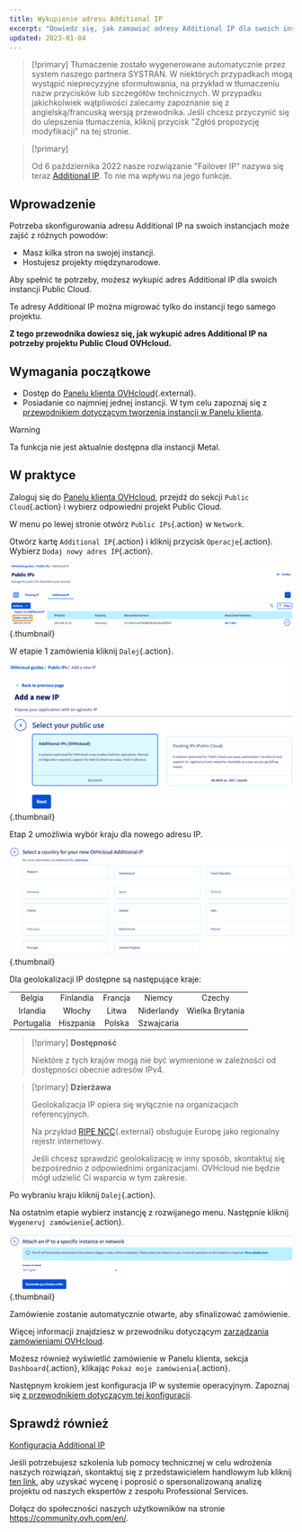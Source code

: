 ```yaml
---
title: Wykupienie adresu Additional IP
excerpt: "Dowiedz się, jak zamawiać adresy Additional IP dla swoich instancji"
updated: 2023-01-04
---
```


> [!primary]
> Tłumaczenie zostało wygenerowane automatycznie przez system naszego partnera SYSTRAN. W niektórych przypadkach mogą wystąpić nieprecyzyjne sformułowania, na przykład w tłumaczeniu nazw przycisków lub szczegółów technicznych. W przypadku jakichkolwiek wątpliwości zalecamy zapoznanie się z angielską/francuską wersją przewodnika. Jeśli chcesz przyczynić się do ulepszenia tłumaczenia, kliknij przycisk "Zgłóś propozycję modyfikacji" na tej stronie.
>


> [!primary]
>
> Od 6 października 2022 nasze rozwiązanie "Failover IP" nazywa się teraz [Additional IP](https://www.ovhcloud.com/pl/network/additional-ip/). To nie ma wpływu na jego funkcje.
>

## Wprowadzenie

Potrzeba skonfigurowania adresu Additional IP na swoich instancjach może zajść z różnych powodów:

- Masz kilka stron na swojej instancji.
- Hostujesz projekty międzynarodowe.

Aby spełnić te potrzeby, możesz wykupić adres Additional IP dla swoich instancji Public Cloud.

Te adresy Additional IP można migrować tylko do instancji tego samego projektu.

**Z tego przewodnika dowiesz się, jak wykupić adres Additional IP na potrzeby projektu Public Cloud OVHcloud.**

## Wymagania początkowe

- Dostęp do [Panelu klienta OVHcloud](https://www.ovh.com/auth/?action=gotomanager&from=https://www.ovh.pl/&ovhSubsidiary=pl){.external}.
- Posiadanie co najmniej jednej instancji. W tym celu zapoznaj się z [przewodnikiem dotyczącym tworzenia instancji w Panelu klienta](/pages/public_cloud/compute/public-cloud-first-steps#krok-3-tworzenie-instancji/).

> [!warning]
> Ta funkcja nie jest aktualnie dostępna dla instancji Metal.
>

## W praktyce

Zaloguj się do [Panelu klienta OVHcloud](https://www.ovh.com/auth/?action=gotomanager&from=https://www.ovh.pl/&ovhSubsidiary=pl), przejdź do sekcji `Public Cloud`{.action} i wybierz odpowiedni projekt Public Cloud.

W menu po lewej stronie otwórz `Public IPs`{.action} w `Network`.

Otwórz kartę `Additional IP`{.action} i kliknij przycisk `Operacje`{.action}. Wybierz `Dodaj nowy adres IP`{.action}.

![Dodaj IP](images/buyaddIP_01.png){.thumbnail}

W etapie 1 zamówienia kliknij `Dalej`{.action}.

![Dodaj IP](images/buyaddIP_02.png){.thumbnail}

Etap 2 umożliwia wybór kraju dla nowego adresu IP.

![Dodaj IP](images/buyaddIP_03.png){.thumbnail}

Dla geolokalizacji IP dostępne są następujące kraje:

|          |          |          |           |                |
|:--------:|:--------:|:--------:|:---------:|:--------------:|
| Belgia  | Finlandia  | Francja   | Niemcy   | Czechy |
| Irlandia  |  Włochy   | Litwa | Niderlandy | Wielka Brytania    |
| Portugalia |  Hiszpania   |  Polska |  Szwajcaria |                 |

> [!primary] **Dostępność**
> 
> Niektóre z tych krajów mogą nie być wymienione w zależności od dostępności obecnie adresów IPv4.
> 

> [!primary] **Dzierżawa**
>
> Geolokalizacja IP opiera się wyłącznie na organizacjach referencyjnych.
> 
> Na przykład [RIPE NCC](https://www.ripe.net/){.external} obsługuje Europę jako regionalny rejestr internetowy.
>
> Jeśli chcesz sprawdzić geolokalizację w inny sposób, skontaktuj się bezpośrednio z odpowiednimi organizacjami. OVHcloud nie będzie mógł udzielić Ci wsparcia w tym zakresie.

Po wybraniu kraju kliknij `Dalej`{.action}.

Na ostatnim etapie wybierz instancję z rozwijanego menu. Następnie kliknij `Wygeneruj zamówienie`{.action}.

![Dodaj IP](images/buyaddIP_04.png){.thumbnail}

Zamówienie zostanie automatycznie otwarte, aby sfinalizować zamówienie.

Więcej informacji znajdziesz w przewodniku dotyczącym [zarządzania zamówieniami OVHcloud](/pages/account_and_service_management/managing_billing_payments_and_services/managing_ovh_orders).

Możesz również wyświetlić zamówienie w Panelu klienta, sekcja `Dashboard`{.action}, klikając `Pokaż moje zamówienia`{.action}.

Następnym krokiem jest konfiguracja IP w systemie operacyjnym. Zapoznaj się [z przewodnikiem dotyczącym tej konfiguracji](/pages/public_cloud/public_cloud_network_services/getting-started-04-configure-additional-ip-to-instance).

## Sprawdź również

[Konfiguracja Additional IP](/pages/public_cloud/public_cloud_network_services/getting-started-04-configure-additional-ip-to-instance)

Jeśli potrzebujesz szkolenia lub pomocy technicznej w celu wdrożenia naszych rozwiązań, skontaktuj się z przedstawicielem handlowym lub kliknij [ten link](https://www.ovhcloud.com/pl/professional-services/), aby uzyskać wycenę i poprosić o spersonalizowaną analizę projektu od naszych ekspertów z zespołu Professional Services.

Dołącz do społeczności naszych użytkowników na stronie <https://community.ovh.com/en/>.

